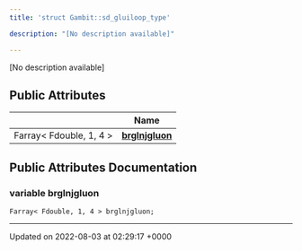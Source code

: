 ```yaml
---
title: 'struct Gambit::sd_gluiloop_type'

description: "[No description available]"

---
```









[No description available]

## Public Attributes

|                | Name           |
| -------------- | -------------- |
| Farray< Fdouble, 1, 4 > | **[brglnjgluon](/documentation/code/darkbit_development/classes/structgambit_1_1sd__gluiloop__type/#variable-brglnjgluon)**  |

## Public Attributes Documentation

### variable brglnjgluon

```
Farray< Fdouble, 1, 4 > brglnjgluon;
```


-------------------------------

Updated on 2022-08-03 at 02:29:17 +0000